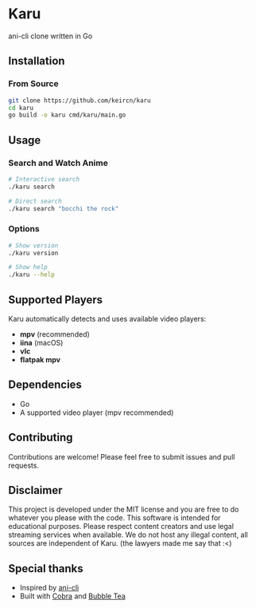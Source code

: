 # Karu

ani-cli clone written in Go

## Installation

### From Source

```bash
git clone https://github.com/keircn/karu
cd karu
go build -o karu cmd/karu/main.go
```

## Usage

### Search and Watch Anime

```bash
# Interactive search
./karu search

# Direct search
./karu search "bocchi the rock"
```

### Options

```bash
# Show version
./karu version

# Show help
./karu --help
```

## Supported Players

Karu automatically detects and uses available video players:

- **mpv** (recommended)
- **iina** (macOS)
- **vlc**
- **flatpak mpv**

## Dependencies

- Go
- A supported video player (mpv recommended)

## Contributing

Contributions are welcome! Please feel free to submit issues and pull requests.

## Disclaimer

This project is developed under the MIT license and you are free to do whatever you please with the code. This software is intended for educational purposes. Please respect content creators and use legal streaming services when available. We do not host any illegal content, all sources are independent of Karu. (the lawyers made me say that :<)

## Special thanks

- Inspired by [ani-cli](https://github.com/pystardust/ani-cli)
- Built with [Cobra](https://github.com/spf13/cobra) and [Bubble Tea](https://github.com/charmbracelet/bubbletea)
